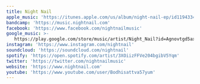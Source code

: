 ```yaml
---
title: Night Nail
apple_music: 'https://itunes.apple.com/us/album/night-nail-ep/id1194334889'
bandcamp: 'https://music.nightnail.com'
facebook: 'https://www.facebook.com/nightnailmusic'
google_music: >-
   https://play.google.com/store/music/artist/Night_Nail?id=Agnovtgd5axxswwgqphkxr4yyku
instagram: 'https://www.instagram.com/nightnail'
soundcloud: 'https://soundcloud.com/nightnail'
spotify: 'https://open.spotify.com/artist/3XOiizFFVe204bgibV5Yqm'
twitter: 'https://twitter.com/nightnailmusic'
website: 'https://www.nightnail.com'
youtube: 'https://www.youtube.com/user/Bodhisattva57yum'
---
```

